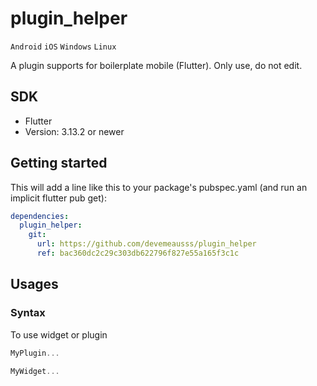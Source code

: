 # plugin_helper
`Android` `iOS` `Windows` `Linux`

A plugin supports for boilerplate mobile (Flutter). Only use, do not edit.

## SDK
 - Flutter
 - Version: 3.13.2 or newer
 
## Getting started
This will add a line like this to your package's pubspec.yaml (and run an implicit flutter pub get):
```yaml
dependencies:
  plugin_helper:
    git:
      url: https://github.com/devemeausss/plugin_helper
      ref: bac360dc2c29c303db622796f827e55a165f3c1c
```

## Usages

### Syntax
To use widget or plugin 
```dart
MyPlugin...

MyWidget...
```